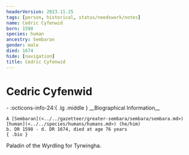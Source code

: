 ```yaml
---
headerVersion: 2023.11.25
tags: [person, historical, status/needswork/notes]
name: Cedric Cyfenwid
born: 1598
species: human
ancestry: Sembaran
gender: male
died: 1674
hide: [navigation]
title: Cedric Cyfenwid
---
```

# Cedric Cyfenwid
<div class="grid cards ext-narrow-margin ext-one-column" markdown>
- :octicons-info-24:{ .lg .middle } __Biographical Information__

    A [Sembaran](<../../gazetteer/greater-sembara/sembara/sembara.md>) [human](<../../species/humans/humans.md>) (he/him)  
    b. DR 1598 - d. DR 1674, died at age 76 years  
    { .bio }

</div>


Paladin of the Wyrdling for Tyrwingha.